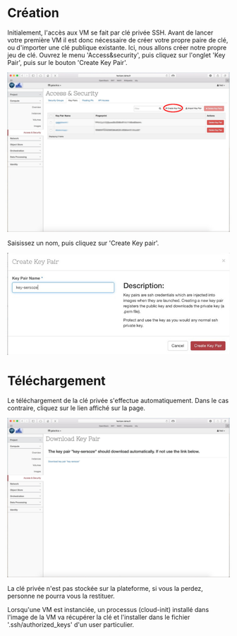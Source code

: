 # Création
Initialement, l'accès aux VM se fait par clé privée SSH. Avant de lancer votre première VM il est donc nécessaire de créer votre propre paire de clé, ou d'importer une clé publique existante. Ici, nous allons créer notre propre jeu de clé. Ouvrez le menu 'Access&security', puis cliquez sur l'onglet 'Key Pair', puis sur le bouton 'Create Key Pair'.

![Local Image](./images/create-security-keys-01.jpg)

Saisissez un nom, puis cliquez sur 'Create Key pair'.

![Local Image](./images/create-security-keys-02.jpg)

# Téléchargement

Le téléchargement de la clé privée s'effectue automatiquement. Dans le cas contraire, cliquez sur le lien affiché sur la page.

![Local Image](./images/create-security-keys-03.jpg)

<div class="alert alert-warning">La clé privée n'est pas stockée sur la plateforme, si vous la perdez, personne ne pourra vous la restituer.</div>

Lorsqu'une VM est instanciée, un processus (cloud-init) installé dans l'image de la VM va récupérer la clé et l'installer dans le fichier '.ssh/authorized_keys' d'un user particulier.